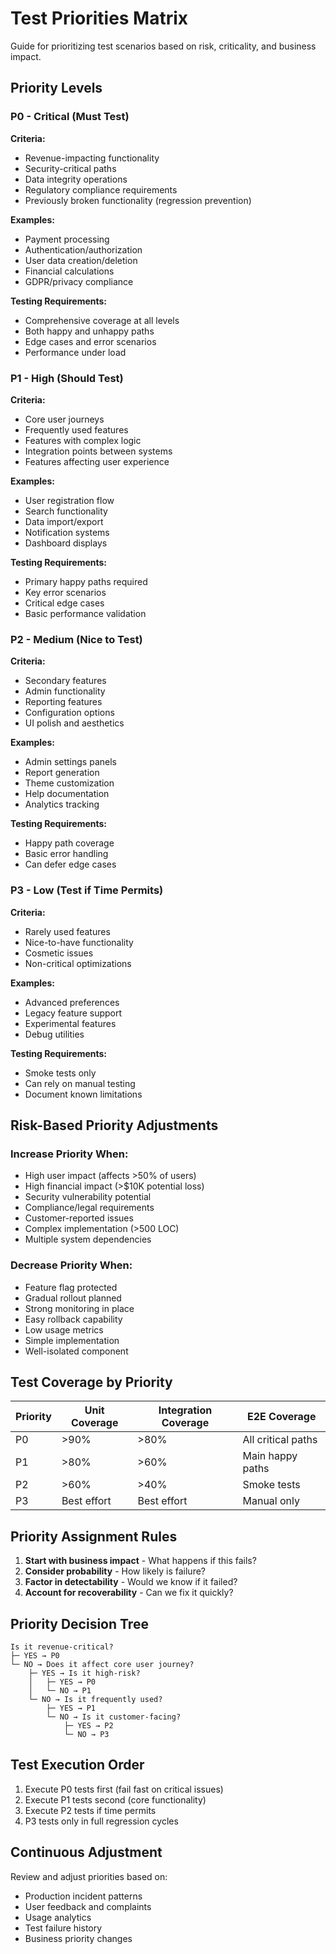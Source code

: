 # Test Priorities Matrix

Guide for prioritizing test scenarios based on risk, criticality, and business impact.

## Priority Levels

### P0 - Critical (Must Test)

**Criteria:**

-  Revenue-impacting functionality
-  Security-critical paths
-  Data integrity operations
-  Regulatory compliance requirements
-  Previously broken functionality (regression prevention)

**Examples:**

-  Payment processing
-  Authentication/authorization
-  User data creation/deletion
-  Financial calculations
-  GDPR/privacy compliance

**Testing Requirements:**

-  Comprehensive coverage at all levels
-  Both happy and unhappy paths
-  Edge cases and error scenarios
-  Performance under load

### P1 - High (Should Test)

**Criteria:**

-  Core user journeys
-  Frequently used features
-  Features with complex logic
-  Integration points between systems
-  Features affecting user experience

**Examples:**

-  User registration flow
-  Search functionality
-  Data import/export
-  Notification systems
-  Dashboard displays

**Testing Requirements:**

-  Primary happy paths required
-  Key error scenarios
-  Critical edge cases
-  Basic performance validation

### P2 - Medium (Nice to Test)

**Criteria:**

-  Secondary features
-  Admin functionality
-  Reporting features
-  Configuration options
-  UI polish and aesthetics

**Examples:**

-  Admin settings panels
-  Report generation
-  Theme customization
-  Help documentation
-  Analytics tracking

**Testing Requirements:**

-  Happy path coverage
-  Basic error handling
-  Can defer edge cases

### P3 - Low (Test if Time Permits)

**Criteria:**

-  Rarely used features
-  Nice-to-have functionality
-  Cosmetic issues
-  Non-critical optimizations

**Examples:**

-  Advanced preferences
-  Legacy feature support
-  Experimental features
-  Debug utilities

**Testing Requirements:**

-  Smoke tests only
-  Can rely on manual testing
-  Document known limitations

## Risk-Based Priority Adjustments

### Increase Priority When:

-  High user impact (affects >50% of users)
-  High financial impact (>$10K potential loss)
-  Security vulnerability potential
-  Compliance/legal requirements
-  Customer-reported issues
-  Complex implementation (>500 LOC)
-  Multiple system dependencies

### Decrease Priority When:

-  Feature flag protected
-  Gradual rollout planned
-  Strong monitoring in place
-  Easy rollback capability
-  Low usage metrics
-  Simple implementation
-  Well-isolated component

## Test Coverage by Priority

| Priority | Unit Coverage | Integration Coverage | E2E Coverage       |
| -------- | ------------- | -------------------- | ------------------ |
| P0       | >90%          | >80%                 | All critical paths |
| P1       | >80%          | >60%                 | Main happy paths   |
| P2       | >60%          | >40%                 | Smoke tests        |
| P3       | Best effort   | Best effort          | Manual only        |

## Priority Assignment Rules

1. **Start with business impact** - What happens if this fails?
2. **Consider probability** - How likely is failure?
3. **Factor in detectability** - Would we know if it failed?
4. **Account for recoverability** - Can we fix it quickly?

## Priority Decision Tree

```
Is it revenue-critical?
├─ YES → P0
└─ NO → Does it affect core user journey?
    ├─ YES → Is it high-risk?
    │   ├─ YES → P0
    │   └─ NO → P1
    └─ NO → Is it frequently used?
        ├─ YES → P1
        └─ NO → Is it customer-facing?
            ├─ YES → P2
            └─ NO → P3
```

## Test Execution Order

1. Execute P0 tests first (fail fast on critical issues)
2. Execute P1 tests second (core functionality)
3. Execute P2 tests if time permits
4. P3 tests only in full regression cycles

## Continuous Adjustment

Review and adjust priorities based on:

-  Production incident patterns
-  User feedback and complaints
-  Usage analytics
-  Test failure history
-  Business priority changes
